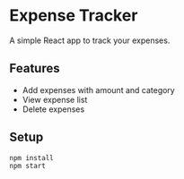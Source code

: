 # Expense Tracker

A simple React app to track your expenses.

## Features

- Add expenses with amount and category
- View expense list
- Delete expenses

## Setup

```bash
npm install
npm start
```